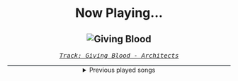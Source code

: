 <div align="center"> 
<h1>Now Playing...</h1>

![Giving Blood](https://i.scdn.co/image/ab67616d00001e02c78b2edbc9407cea20ccfb9f)
--
_<samp><a href="https://open.spotify.com/track/5OVb8VkoO9ZYG64ngOPZpW">Track: Giving Blood - Architects</a></samp>_

<div style="border: 1px #4B5054 solid"></div>
<details>
  <summary>
    Previous played songs
  </summary>
  <table>
    <thead>
      <tr>
        <th>
          Artist
        </th>
        <th>
          Song
        </th>
        <th>
          Link
        </th>
      </tr>
    </thead>
    <tbody>
      <tr><td>Architects</td><td>Giving Blood</td><td><a href="https://open.spotify.com/track/5OVb8VkoO9ZYG64ngOPZpW">https://open.spotify.com/track/5OVb8VkoO9ZYG64ngOPZpW</a></td></tr><tr><td>Architects</td><td>Giving Blood</td><td><a href="https://open.spotify.com/track/5OVb8VkoO9ZYG64ngOPZpW">https://open.spotify.com/track/5OVb8VkoO9ZYG64ngOPZpW</a></td></tr><tr><td>Motionless In White</td><td>Red, White & Boom (feat. Caleb Shomo)</td><td><a href="https://open.spotify.com/track/0JGfANN7zFpb3NbRzYKXrp">https://open.spotify.com/track/0JGfANN7zFpb3NbRzYKXrp</a></td></tr><tr><td>Five Finger Death Punch</td><td>Judgment Day</td><td><a href="https://open.spotify.com/track/28pN19lOLb7o6CZlCAcflX">https://open.spotify.com/track/28pN19lOLb7o6CZlCAcflX</a></td></tr><tr><td>Drowning Pool</td><td>Step Up</td><td><a href="https://open.spotify.com/track/4Q1w4Ryyi8KNxxaFlOQClK">https://open.spotify.com/track/4Q1w4Ryyi8KNxxaFlOQClK</a></td></tr><tr><td>Breaking Benjamin</td><td>Blood</td><td><a href="https://open.spotify.com/track/7gQ7DfSSc3b8e4cHtFnDxu">https://open.spotify.com/track/7gQ7DfSSc3b8e4cHtFnDxu</a></td></tr><tr><td>Breaking Benjamin</td><td>Blood</td><td><a href="https://open.spotify.com/track/7gQ7DfSSc3b8e4cHtFnDxu">https://open.spotify.com/track/7gQ7DfSSc3b8e4cHtFnDxu</a></td></tr><tr><td>Of Mice & Men</td><td>Obsolete</td><td><a href="https://open.spotify.com/track/4d8iN5Re3A6UOYVxZAbJ7v">https://open.spotify.com/track/4d8iN5Re3A6UOYVxZAbJ7v</a></td></tr><tr><td>Bullet For My Valentine</td><td>Your Betrayal</td><td><a href="https://open.spotify.com/track/25GC50HslaaruyrKjdu0lP">https://open.spotify.com/track/25GC50HslaaruyrKjdu0lP</a></td></tr><tr><td>Bring Me The Horizon</td><td>Teardrops</td><td><a href="https://open.spotify.com/track/3aniWcwiiYKHpm3F5TdeKD">https://open.spotify.com/track/3aniWcwiiYKHpm3F5TdeKD</a></td></tr><tr><td>Of Mice & Men</td><td>Instincts</td><td><a href="https://open.spotify.com/track/14tt1h6FuQnWt2Q8lV6WD2">https://open.spotify.com/track/14tt1h6FuQnWt2Q8lV6WD2</a></td></tr><tr><td>Memphis May Fire</td><td>Misery</td><td><a href="https://open.spotify.com/track/2SVbjw7sdiNjAvGpQ4eEai">https://open.spotify.com/track/2SVbjw7sdiNjAvGpQ4eEai</a></td></tr><tr><td>Memphis May Fire</td><td>Misery</td><td><a href="https://open.spotify.com/track/2SVbjw7sdiNjAvGpQ4eEai">https://open.spotify.com/track/2SVbjw7sdiNjAvGpQ4eEai</a></td></tr><tr><td>GHØSTKID</td><td>START A FIGHT</td><td><a href="https://open.spotify.com/track/4IpxiuVGNYouauSKLDlATj">https://open.spotify.com/track/4IpxiuVGNYouauSKLDlATj</a></td></tr><tr><td>Soilwork</td><td>Distortion Sleep</td><td><a href="https://open.spotify.com/track/3yPQrLnNIthn4I5wQ51X26">https://open.spotify.com/track/3yPQrLnNIthn4I5wQ51X26</a></td></tr><tr><td>Architects</td><td>Giving Blood</td><td><a href="https://open.spotify.com/track/5OVb8VkoO9ZYG64ngOPZpW">https://open.spotify.com/track/5OVb8VkoO9ZYG64ngOPZpW</a></td></tr><tr><td>Ovtlier</td><td>Who We Are</td><td><a href="https://open.spotify.com/track/5TvKVQq7udy1Cq54cbXB7X">https://open.spotify.com/track/5TvKVQq7udy1Cq54cbXB7X</a></td></tr><tr><td>Tetrarch</td><td>You Never Listen</td><td><a href="https://open.spotify.com/track/6OJQwhp95FgvQdTZyTfQfb">https://open.spotify.com/track/6OJQwhp95FgvQdTZyTfQfb</a></td></tr><tr><td>The Devil Wears Prada</td><td>Outnumbered</td><td><a href="https://open.spotify.com/track/3l19T7r07lq72Sn8W3hNRK">https://open.spotify.com/track/3l19T7r07lq72Sn8W3hNRK</a></td></tr><tr><td>Spiritbox</td><td>Holy Roller (feat. Ryo Kinoshita)</td><td><a href="https://open.spotify.com/track/6JUEcPHJGHwq6aXiN1hz3c">https://open.spotify.com/track/6JUEcPHJGHwq6aXiN1hz3c</a></td></tr>
    </tbody>
  </table>
</details>

</div>
